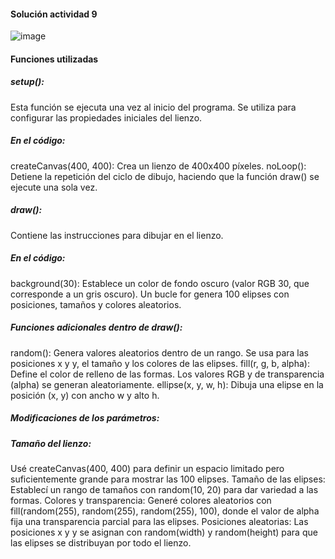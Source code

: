 #### Solución actividad 9 

![image](https://github.com/user-attachments/assets/18d3065b-e8e0-4d15-80e0-82c5f8f5b10b)

#### Funciones utilizadas

##### setup():
Esta función se ejecuta una vez al inicio del programa.
Se utiliza para configurar las propiedades iniciales del lienzo.

##### En el código:
createCanvas(400, 400): Crea un lienzo de 400x400 píxeles.
noLoop(): Detiene la repetición del ciclo de dibujo, haciendo que la función draw() se ejecute una sola vez.

##### draw():
Contiene las instrucciones para dibujar en el lienzo.
##### En el código:
background(30): Establece un color de fondo oscuro (valor RGB 30, que corresponde a un gris oscuro).
Un bucle for genera 100 elipses con posiciones, tamaños y colores aleatorios.

##### Funciones adicionales dentro de draw():
random(): Genera valores aleatorios dentro de un rango. Se usa para las posiciones x y y, el tamaño y los colores de las elipses.
fill(r, g, b, alpha): Define el color de relleno de las formas. Los valores RGB y de transparencia (alpha) se generan aleatoriamente.
ellipse(x, y, w, h): Dibuja una elipse en la posición (x, y) con ancho w y alto h.

##### Modificaciones de los parámetros:
##### Tamaño del lienzo:
Usé createCanvas(400, 400) para definir un espacio limitado pero suficientemente grande para mostrar las 100 elipses.
Tamaño de las elipses:
Establecí un rango de tamaños con random(10, 20) para dar variedad a las formas.
Colores y transparencia:
Generé colores aleatorios con fill(random(255), random(255), random(255), 100), donde el valor de alpha fija una transparencia parcial para las elipses.
Posiciones aleatorias:
Las posiciones x y y se asignan con random(width) y random(height) para que las elipses se distribuyan por todo el lienzo.

